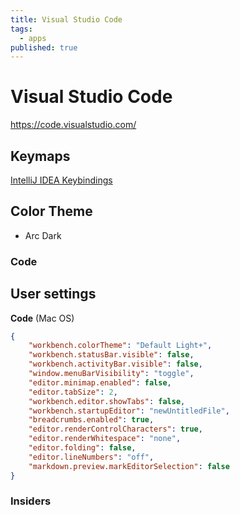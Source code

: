 ```yaml
---
title: Visual Studio Code
tags:
  - apps
published: true
---
```


# Visual Studio Code

https://code.visualstudio.com/

## Keymaps

[IntelliJ IDEA Keybindings](https://marketplace.visualstudio.com/items?itemName=k--kato.intellij-idea-keybindings)

## Color Theme

* Arc Dark

### Code

## User settings

**Code** (Mac OS)
```json
{
    "workbench.colorTheme": "Default Light+",
    "workbench.statusBar.visible": false,
    "workbench.activityBar.visible": false,
    "window.menuBarVisibility": "toggle",
    "editor.minimap.enabled": false,
    "editor.tabSize": 2,
    "workbench.editor.showTabs": false,
    "workbench.startupEditor": "newUntitledFile",
    "breadcrumbs.enabled": true,
    "editor.renderControlCharacters": true,
    "editor.renderWhitespace": "none",
    "editor.folding": false,
    "editor.lineNumbers": "off",
    "markdown.preview.markEditorSelection": false
}
```

### Insiders
